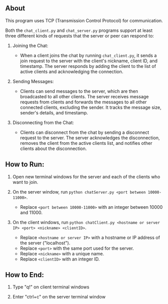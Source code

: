 ## About

This program uses TCP (Transmission Control Protocol) for communication. 

Both the `chat_client.py` and `chat_server.py` programs support at least three different kinds of requests that the server or peer can respond to:

1. Joining the Chat:

    * When a client joins the chat by running `chat_client.py`, it sends a join request to the server with the client's nickname, client ID, and timestamp. The server responds by adding the client to the list of active clients and acknowledging the connection.

2. Sending Messages:

    * Clients can send messages to the server, which are then broadcasted to all other clients. The server receives message requests from clients and forwards the messages to all other connected clients, excluding the sender. It tracks the message size, sender's details, and timestamp.

3. Disconnecting from the Chat:

    * Clients can disconnect from the chat by sending a disconnect request to the server. The server acknowledges the disconnection, removes the client from the active clients list, and notifies other clients about the disconnection.

## How to Run:

1. Open new terminal windows for the server and each of the clients who want to join.

2. On the server window, run `python chatServer.py <port between 10000-11000>`.
    * Replace `<port between 10000-11000>` with an integer between 10000 and 11000.

3. On the client windows, run `python chatClient.py <hostname or server IP> <port> <nickname> <clientID>`.
    * Replace `<hostname or server IP>` with a hostname or IP address of the server ("localhost").
    * Replace `<port>` with the same port used for the server.
    * Replace `<nickname>` with a unique name.
    * Replace `<clientID>` with an integer ID.

## How to End:

1. Type "q!" on client terminal windows

2. Enter "ctrl+c" on the server terminal window